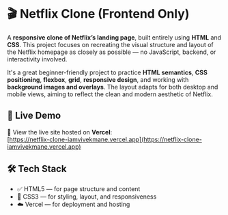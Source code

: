 # 🎬 Netflix Clone (Frontend Only)

A **responsive clone of Netflix’s landing page**, built entirely using **HTML** and **CSS**. This project focuses on recreating the visual structure and layout of the Netflix homepage as closely as possible — no JavaScript, backend, or interactivity involved.

It's a great beginner-friendly project to practice **HTML semantics**, **CSS positioning**, **flexbox**, **grid**, **responsive design**, and working with **background images and overlays**. The layout adapts for both desktop and mobile views, aiming to reflect the clean and modern aesthetic of Netflix.

## 🔗 Live Demo

🚀 View the live site hosted on **Vercel**:  
[https://netflix-clone-iamvivekmane.vercel.app](https://netflix-clone-iamvivekmane.vercel.app)

## 🛠️ Tech Stack

- ✅ HTML5 — for page structure and content
- 🎨 CSS3 — for styling, layout, and responsiveness
- ☁️ Vercel — for deployment and hosting
